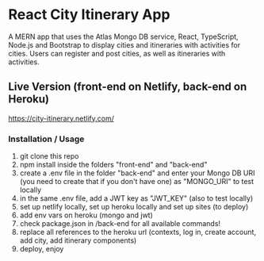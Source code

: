 # React City Itinerary App

A MERN app that uses the Atlas Mongo DB service, React, TypeScript, Node.js and Bootstrap to display cities and itineraries with activities for cities. Users can register and post cities, as well as itineraries with activities.

## Live Version (front-end on Netlify, back-end on Heroku)

https://city-itinerary.netlify.com/

### Installation / Usage

1. git clone this repo
2. npm install inside the folders "front-end" and "back-end"
3. create a .env file in the folder "back-end" and enter your Mongo DB URI (you need to create that if you don't have one) as "MONGO_URI" to test locally
4. in the same .env file, add a JWT key as "JWT_KEY" (also to test locally)
5. set up netlify locally, set up heroku locally and set up sites (to deploy)
6. add env vars on heroku (mongo and jwt)
7. check package.json in /back-end for all available commands!
8. replace all references to the heroku url (contexts, log in, create account, add city, add itinerary components)
9. deploy, enjoy
